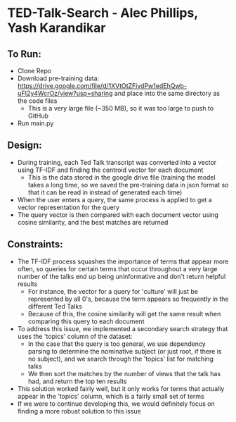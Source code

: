 # TED-Talk-Search - Alec Phillips, Yash Karandikar

## To Run:
- Clone Repo
- Download pre-training data: https://drive.google.com/file/d/1XVtOtZFivdPw1edEhQwb-uFI2y4WcrOz/view?usp=sharing and place into the same directory as the code files
  - This is a very large file (~350 MB), so it was too large to push to GitHub
- Run main.py

## Design:
- During training, each Ted Talk transcript was converted into a vector using TF-IDF and finding the centroid vector for each document
  - This is the data stored in the google drive file (training the model takes a long time, so we saved the pre-training data in json format so that it can be read in instead of generated each time)
- When the user enters a query, the same process is applied to get a vector representation for the query
- The query vector is then compared with each document vector using cosine similarity, and the best matches are returned

## Constraints:
- The TF-IDF process squashes the importance of terms that appear more often, so queries for certain terms that occur throughout a very large number of the talks end up being uninformative and don't return helpful results
  - For instance, the vector for a query for 'culture' will just be represented by all 0's, because the term appears so frequently in the different Ted Talks
  - Because of this, the cosine similarity will get the same result when comparing this query to each document
- To address this issue, we implemented a secondary search strategy that uses the 'topics' column of the dataset:
  - In the case that the query is too general, we use dependency parsing to determine the nominative subject (or just root, if there is no subject), and we search through the 'topics' list for matching talks
  - We then sort the matches by the number of views that the talk has had, and return the top ten results
- This solution worked fairly well, but it only works for terms that actually appear in the 'topics' column, which is a fairly small set of terms
- If we were to continue developing this, we would definitely focus on finding a more robust solution to this issue
